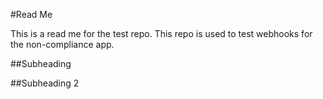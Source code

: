 #Read Me

This is a read me for the test repo. 
This repo is used to test webhooks for the non-compliance app.

##Subheading


##Subheading 2